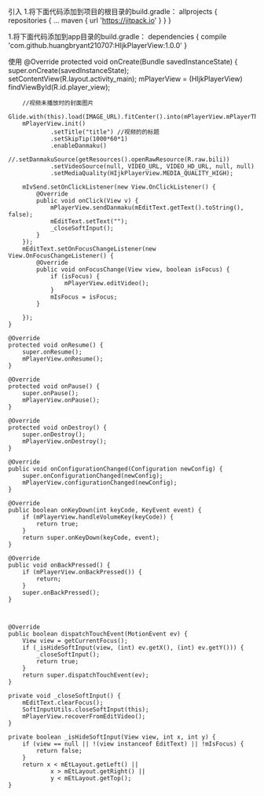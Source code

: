 引入
1.将下面代码添加到项目的根目录的build.gradle：
allprojects {
	repositories {
		...
		maven { url 'https://jitpack.io' }
	}
}
  
1.将下面代码添加到app目录的build.gradle：
dependencies {
        compile 'com.github.huangbryant210707:HIjkPlayerView:1.0.0'
}

使用
@Override
    protected void onCreate(Bundle savedInstanceState) {
        super.onCreate(savedInstanceState);
        setContentView(R.layout.activity_main);
        mPlayerView = (HIjkPlayerView) findViewById(R.id.player_view);
        
        //视频未播放时的封面图片
        Glide.with(this).load(IMAGE_URL).fitCenter().into(mPlayerView.mPlayerThumb);
        mPlayerView.init()
                .setTitle("title") //视频的的标题 
                .setSkipTip(1000*60*1) 
                .enableDanmaku()
                //.setDanmakuSource(getResources().openRawResource(R.raw.bili))
                .setVideoSource(null, VIDEO_URL, VIDEO_HD_URL, null, null)
                .setMediaQuality(HIjkPlayerView.MEDIA_QUALITY_HIGH);

        mIvSend.setOnClickListener(new View.OnClickListener() {
            @Override
            public void onClick(View v) {
                mPlayerView.sendDanmaku(mEditText.getText().toString(), false);
                mEditText.setText("");
                _closeSoftInput();
            }
        });
        mEditText.setOnFocusChangeListener(new View.OnFocusChangeListener() {
            @Override
            public void onFocusChange(View view, boolean isFocus) {
                if (isFocus) {
                    mPlayerView.editVideo();
                }
                mIsFocus = isFocus;
            }
           
        });
    }

    @Override
    protected void onResume() {
        super.onResume();
        mPlayerView.onResume();
    }

    @Override
    protected void onPause() {
        super.onPause();
        mPlayerView.onPause();
    }

    @Override
    protected void onDestroy() {
        super.onDestroy();
        mPlayerView.onDestroy();
    }

    @Override
    public void onConfigurationChanged(Configuration newConfig) {
        super.onConfigurationChanged(newConfig);
        mPlayerView.configurationChanged(newConfig);
    }

    @Override
    public boolean onKeyDown(int keyCode, KeyEvent event) {
        if (mPlayerView.handleVolumeKey(keyCode)) {
            return true;
        }
        return super.onKeyDown(keyCode, event);
    }

    @Override
    public void onBackPressed() {
        if (mPlayerView.onBackPressed()) {
            return;
        }
        super.onBackPressed();
    }



    @Override
    public boolean dispatchTouchEvent(MotionEvent ev) {
        View view = getCurrentFocus();
        if (_isHideSoftInput(view, (int) ev.getX(), (int) ev.getY())) {
            _closeSoftInput();
            return true;
        }
        return super.dispatchTouchEvent(ev);
    }

    private void _closeSoftInput() {
        mEditText.clearFocus();
        SoftInputUtils.closeSoftInput(this);
        mPlayerView.recoverFromEditVideo();
    }

    private boolean _isHideSoftInput(View view, int x, int y) {
        if (view == null || !(view instanceof EditText) || !mIsFocus) {
            return false;
        }
        return x < mEtLayout.getLeft() ||
                x > mEtLayout.getRight() ||
                y < mEtLayout.getTop();
    }

